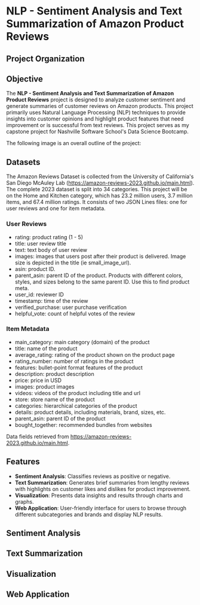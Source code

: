 # NLP - Sentiment Analysis and Text Summarization of Amazon Product Reviews

## Project Organization

## Objective
The **NLP - Sentiment Analysis and Text Summarization of Amazon Product Reviews** project is designed to analyze customer sentiment and generate summaries of customer reviews on Amazon products. This project primarily uses Natural Language Processing (NLP) techniques to provide insights into customer opinions and highlight product features that need improvement or is successful from text reviews. This project serves as my capstone project for Nashville Software School's Data Science Bootcamp. 

The following image is an overall outline of the project: 

## Datasets 
The Amazon Reviews Dataset is collected from the University of California's San Diego McAuley Lab (https://amazon-reviews-2023.github.io/main.html). The complete 2023 dataset is split into 34 categories. This project will be on the Home and Kitchen category, which has 23.2 million users, 3.7 million items, and 67.4 million ratings. It consists of two JSON Lines files: one for user reviews and one for item metadata. 

### User Reviews 
- rating: product rating (1 - 5)
- title: user review title 
- text: text body of user review 
- images: images that users post after their product is delivered. Image size is depicted in the title (ie small_image_url).
- asin: product ID. 
- parent_asin: parent ID of the product. Products with different colors, styles, and sizes belong to the same parent ID. Use this to find product meta. 
- user_id: reviewer ID 
- timestamp: time of the review 
- verified_purchase: user purchase verification 
- helpful_vote: count of helpful votes of the review 

### Item Metadata
- main_category: main category (domain) of the product
- title: name of the product
- average_rating: rating of the product shown on the product page
- rating_number: number of ratings in the product
- features: bullet-point format features of the product
- description: product description
- price: price in USD
- images: product images
- videos: videos of the product including title and url
- store: store name of the product
- categories: hierarchical categories of the product
- details: product details, including materials, brand, sizes, etc.
- parent_asin: parent ID of the product
- bought_together: recommended bundles from websites

Data fields retrieved from https://amazon-reviews-2023.github.io/main.html.

## Features 
- **Sentiment Analysis**: Classifies reviews as positive or negative.
- **Text Summarization**: Generates brief summaries from lengthy reviews with highlights on customer likes and dislikes for product improvement.
- **Visualization**: Presents data insights and results through charts and graphs.
- **Web Application**: User-friendly interface for users to browse through different subcategories and brands and display NLP results.

## Sentiment Analysis 
## Text Summarization 
## Visualization 
## Web Application 


